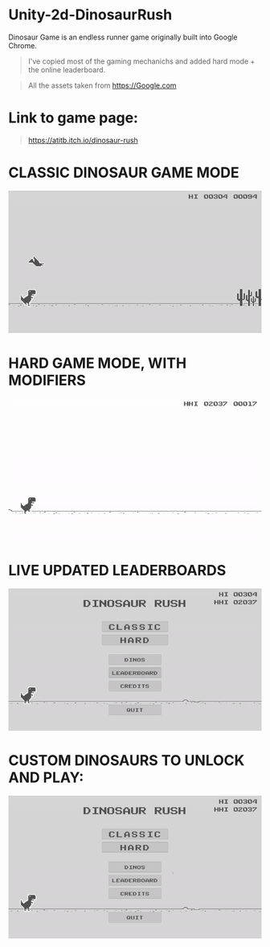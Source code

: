 # Unity-2d-DinosaurRush
Dinosaur Game is an endless runner game originally built into Google Chrome.
> I've copied most of the gaming mechanichs and added hard mode + the online leaderboard.

> All the assets taken from https://Google.com

# Link to game page:

> https://atitb.itch.io/dinosaur-rush


# CLASSIC DINOSAUR GAME MODE

![](https://github.com/shkippppper/Unity-2d-DinosaurRush/blob/main/Gifs/Classic.gif)

# HARD GAME MODE, WITH MODIFIERS

![](https://github.com/shkippppper/Unity-2d-DinosaurRush/blob/main/Gifs/HardGamemode.gif)

# LIVE UPDATED LEADERBOARDS

![](https://github.com/shkippppper/Unity-2d-DinosaurRush/blob/main/Gifs/Leaderboards.gif)

# CUSTOM DINOSAURS TO UNLOCK AND PLAY:

![](https://github.com/shkippppper/Unity-2d-DinosaurRush/blob/main/Gifs/Dinos.gif)
